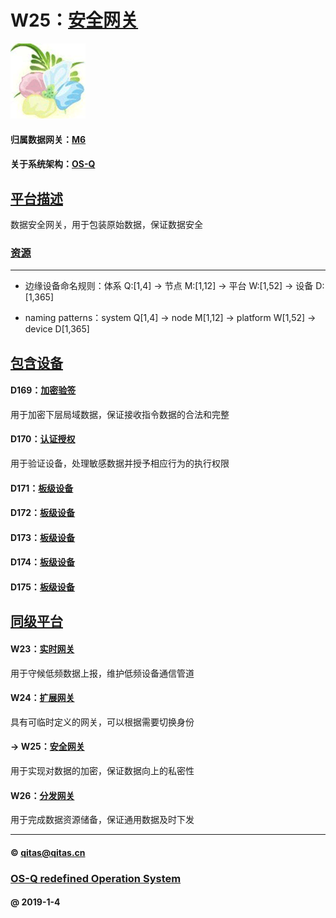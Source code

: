 ﻿# W25：[安全网关](https://github.com/OS-Q/W25)

[![sites](OS-Q/OS-Q.png)](http://www.OS-Q.com)

#### 归属数据网关：[M6](https://github.com/OS-Q/M6)

#### 关于系统架构：[OS-Q](https://github.com/OS-Q/OS-Q)

## [平台描述](https://github.com/OS-Q/W25/wiki) 

数据安全网关，用于包装原始数据，保证数据安全

### [资源](OS-Q/)

---

- 边缘设备命名规则：体系 Q:[1,4] -> 节点 M:[1,12] -> 平台 W:[1,52] -> 设备 D:[1,365]

- naming patterns：system Q[1,4] -> node M[1,12] -> platform W[1,52] -> device D[1,365]

## [包含设备](https://github.com/OS-Q/W25/wiki) 

#### D169：[加密验签](https://github.com/OS-Q/D169)

用于加密下层局域数据，保证接收指令数据的合法和完整

#### D170：[认证授权](https://github.com/OS-Q/D170)

用于验证设备，处理敏感数据并授予相应行为的执行权限

#### D171：[板级设备](https://github.com/OS-Q/D171)



#### D172：[板级设备](https://github.com/OS-Q/D172)



#### D173：[板级设备](https://github.com/OS-Q/D173)



#### D174：[板级设备](https://github.com/OS-Q/D174)



#### D175：[板级设备](https://github.com/OS-Q/D175)


## [同级平台](https://github.com/OS-Q/M6/wiki)

#### W23：[实时网关](https://github.com/OS-Q/W23)

用于守候低频数据上报，维护低频设备通信管道

#### W24：[扩展网关](https://github.com/OS-Q/W24)

具有可临时定义的网关，可以根据需要切换身份

#### -> W25：[安全网关](https://github.com/OS-Q/W25)

用于实现对数据的加密，保证数据向上的私密性

#### W26：[分发网关](https://github.com/OS-Q/W26)

用于完成数据资源储备，保证通用数据及时下发

---

####  © qitas@qitas.cn
###  [OS-Q redefined Operation System](http://www.OS-Q.com)
####  @ 2019-1-4

